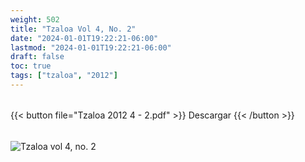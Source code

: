 ```yaml
---
weight: 502
title: "Tzaloa Vol 4, No. 2"
date: "2024-01-01T19:22:21-06:00"
lastmod: "2024-01-01T19:22:21-06:00"
draft: false
toc: true
tags: ["tzaloa", "2012"]
---
```


######
{{< button file="Tzaloa 2012 4 - 2.pdf" >}}   Descargar {{< /button >}} 
######
![Tzaloa vol 4, no. 2](images/portada/4-2.jpeg)